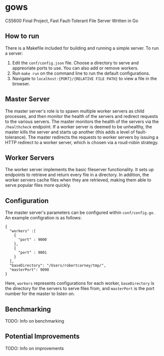 # gows
CS5600 Final Project, Fast Fault-Tolerant File Server Written in Go

## How to run
There is a Makefile included for building and running a simple server. 
To run a server:
1. Edit the `conf/config.json` file. Choose a directory to serve and appreoriate ports to use. You can also add or remove workers.
2. Run `make run` on the command line to run the default configurations.
3. Navigate to `localhost:{PORT}/{RELATIVE FILE PATH}` to view a file in the browser.

## Master Server
The master server's role is to spawn multiple worker servers as child processes, and then monitor the health of the servers and redirect requests to the various servers. The master monitors the health of the servers via the `/healthcheck` endpoint. If a worker server is deemed to be unhealthy, the master kills the server and starts up another (this adds a level of fault-tolerance). The master redirects the requests to worker servers by issuing a HTTP redirect to a worker server, which is chosen via a roud-robin strategy.

## Worker Servers
The worker server implements the basic fileserver functionality. It sets up endpoints to retrieve and return every file in a directory. In addition, the worker servers cache files when they are retrieved, making them able to serve popular files more quickly. 

## Configuration
The master server's parameters can be configured within `conf/config.go`. An example configration is as follows:
```
{
  "workers" :[
    {
      "port" : 9000
    },
    {
      "port" : 9001
    }
  ],
  "baseDirectory": "/Users/robertcarney/tmp/",
  "masterPort": 9090
}
```
Here, `workers` represents configurations for each worker, `baseDirectory` is the directory for the servers to serve files from, and `masterPort` is the port number for the master to listen on.

## Benchmarking
TODO: Info on benchmarking

## Potential Improvements
TODO: Info on improvements










